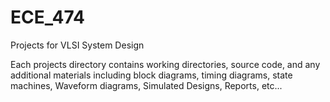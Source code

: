 # ECE_474
Projects for VLSI System Design

Each projects directory contains working directories, source code, and any additional materials including block diagrams,
timing diagrams, state machines, Waveform diagrams, Simulated Designs, Reports, etc...
